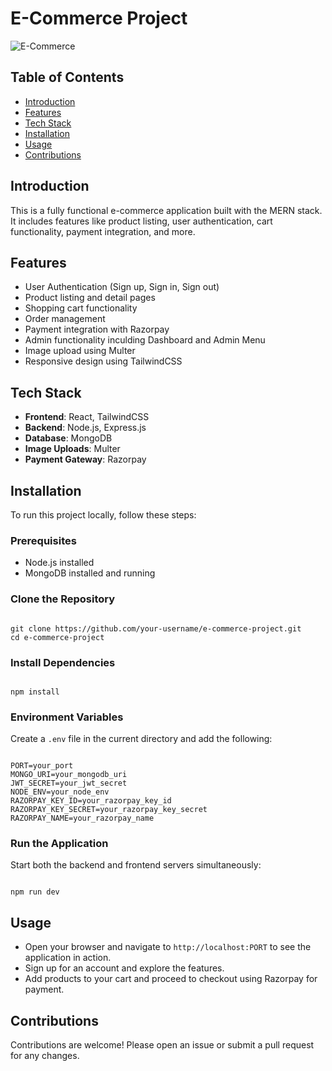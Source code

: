 # E-Commerce Project

![E-Commerce](https://via.placeholder.com/800x300.png?text=E-Commerce+Project)

## Table of Contents

- [Introduction](#introduction)
- [Features](#features)
- [Tech Stack](#tech-stack)
- [Installation](#installation)
- [Usage](#usage)
- [Contributions](#contributions)

## Introduction

This is a fully functional e-commerce application built with the MERN stack. It includes features like product listing, user authentication, cart functionality, payment integration, and more.

## Features

- User Authentication (Sign up, Sign in, Sign out)
- Product listing and detail pages
- Shopping cart functionality
- Order management
- Payment integration with Razorpay
- Admin functionality inculding Dashboard and Admin Menu
- Image upload using Multer
- Responsive design using TailwindCSS

## Tech Stack

- **Frontend**: React, TailwindCSS
- **Backend**: Node.js, Express.js
- **Database**: MongoDB
- **Image Uploads**: Multer
- **Payment Gateway**: Razorpay

## Installation

To run this project locally, follow these steps:

### Prerequisites

- Node.js installed
- MongoDB installed and running

### Clone the Repository

<code>
git clone https://github.com/your-username/e-commerce-project.git
cd e-commerce-project
</code>

### Install Dependencies

<code>
npm install
</code>

### Environment Variables

Create a `.env` file in the current directory and add the following:

<code>
PORT=your_port
MONGO_URI=your_mongodb_uri
JWT_SECRET=your_jwt_secret
NODE_ENV=your_node_env
RAZORPAY_KEY_ID=your_razorpay_key_id
RAZORPAY_KEY_SECRET=your_razorpay_key_secret
RAZORPAY_NAME=your_razorpay_name
</code>

### Run the Application

Start both the backend and frontend servers simultaneously:

<code>
npm run dev
</code>

## Usage

- Open your browser and navigate to `http://localhost:PORT` to see the application in action.
- Sign up for an account and explore the features.
- Add products to your cart and proceed to checkout using Razorpay for payment.

## Contributions

Contributions are welcome! Please open an issue or submit a pull request for any changes.
